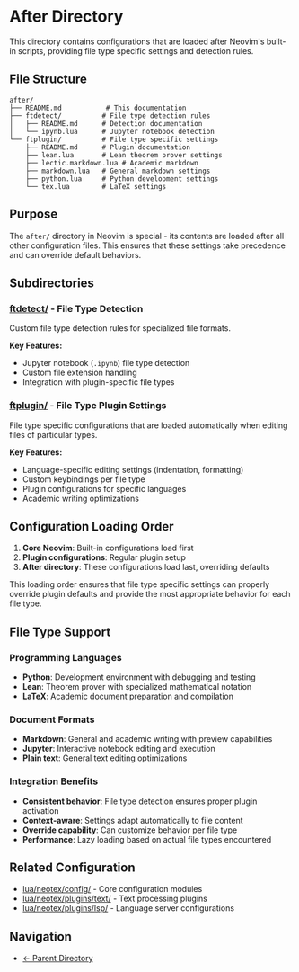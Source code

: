 # After Directory

This directory contains configurations that are loaded after Neovim's built-in scripts, providing file type specific settings and detection rules.

## File Structure

```
after/
├── README.md           # This documentation
├── ftdetect/          # File type detection rules
│   ├── README.md      # Detection documentation
│   └── ipynb.lua      # Jupyter notebook detection
└── ftplugin/          # File type specific settings
    ├── README.md      # Plugin documentation
    ├── lean.lua       # Lean theorem prover settings
    ├── lectic.markdown.lua # Academic markdown
    ├── markdown.lua   # General markdown settings
    ├── python.lua     # Python development settings
    └── tex.lua        # LaTeX settings
```

## Purpose

The `after/` directory in Neovim is special - its contents are loaded after all other configuration files. This ensures that these settings take precedence and can override default behaviors.

## Subdirectories

### [ftdetect/](ftdetect/README.md) - File Type Detection
Custom file type detection rules for specialized file formats.

**Key Features:**
- Jupyter notebook (`.ipynb`) file type detection
- Custom file extension handling
- Integration with plugin-specific file types

### [ftplugin/](ftplugin/README.md) - File Type Plugin Settings
File type specific configurations that are loaded automatically when editing files of particular types.

**Key Features:**
- Language-specific editing settings (indentation, formatting)
- Custom keybindings per file type
- Plugin configurations for specific languages
- Academic writing optimizations

## Configuration Loading Order

1. **Core Neovim**: Built-in configurations load first
2. **Plugin configurations**: Regular plugin setup
3. **After directory**: These configurations load last, overriding defaults

This loading order ensures that file type specific settings can properly override plugin defaults and provide the most appropriate behavior for each file type.

## File Type Support

### Programming Languages
- **Python**: Development environment with debugging and testing
- **Lean**: Theorem prover with specialized mathematical notation
- **LaTeX**: Academic document preparation and compilation

### Document Formats
- **Markdown**: General and academic writing with preview capabilities
- **Jupyter**: Interactive notebook editing and execution
- **Plain text**: General text editing optimizations

### Integration Benefits
- **Consistent behavior**: File type detection ensures proper plugin activation
- **Context-aware**: Settings adapt automatically to file content
- **Override capability**: Can customize behavior per file type
- **Performance**: Lazy loading based on actual file types encountered

## Related Configuration
- [lua/neotex/config/](../lua/neotex/config/) - Core configuration modules
- [lua/neotex/plugins/text/](../lua/neotex/plugins/text/) - Text processing plugins
- [lua/neotex/plugins/lsp/](../lua/neotex/plugins/lsp/) - Language server configurations

## Navigation
- [← Parent Directory](README.md)